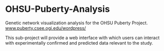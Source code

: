 OHSU-Puberty-Analysis
=====================

Genetic network visualization analysis for the OHSU Puberty Project.
www.puberty.csee.ogi.edu/wordpress/

This sub-project will provide a web interface with which users can interact with experimentally confirmed and predicted data relevant to the study.
